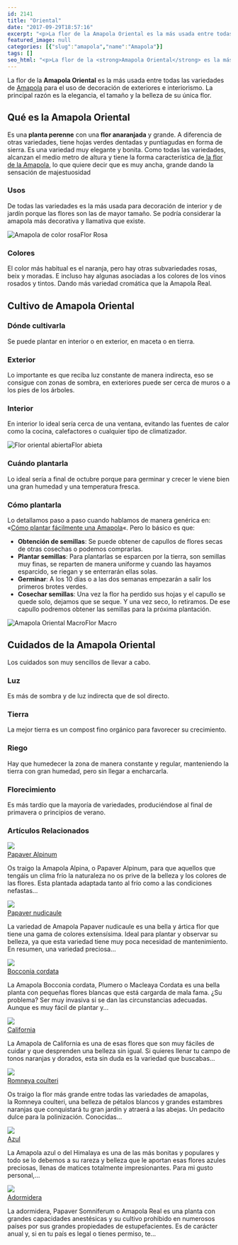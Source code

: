 ```yaml
---
id: 2141
title: "Oriental"
date: "2017-09-29T18:57:16"
excerpt: "<p>La flor de la Amapola Oriental es la más usada entre todas las variedades de Amapola para el uso de decoración de exteriores e interiorismo. La principal razón es la elegancia, el tamaño y la belleza de su única flor. Qué es la Amapola Oriental Es una planta perenne con una flor anaranjada y grande. A&hellip; <a class=\"more-link\" href=\"https://plantasyflores.online/amapola/oriental/\">Seguir leyendo <span class=\"screen-reader-text\">Oriental</span> <span class=\"meta-nav\" aria-hidden=\"true\">&rarr;</span></a></p>\n"
featured_image: null
categories: [{"slug":"amapola","name":"Amapola"}]
tags: []
seo_html: "<p>La flor de la <strong>Amapola Oriental</strong> es la más usada entre todas las variedades de <a href=\"/amapola/\">Amapola</a> para el uso de decoración de exteriores e interiorismo. La principal razón es la elegancia, el tamaño y la belleza de su única flor.</p> <h2>Qué es la Amapola Oriental</h2> <p>Es una<strong> planta perenne</strong> con una<strong> flor anaranjada</strong> y grande. A diferencia de otras variedades, tiene hojas verdes dentadas y puntiagudas en forma de sierra. Es una variedad muy elegante y bonita. Como todas las variedades, alcanzan el medio metro de altura y tiene la forma característica de<a href=\"/amapola/\"> la flor de la Amapola</a>, lo que quiere decir que es muy ancha, grande dando la sensación de majestuosidad</p> <h3>Usos</h3> <p>De todas las variedades es la más usada para decoración de interior y de jardín porque las flores son las de mayor tamaño. Se podría considerar la amapola más decorativa y llamativa que existe.</p> <img src=\"http://plantasyflores.online/wp-content/uploads/2017/09/Amapola-Oriental-3-322x325.jpg\" alt=\"Amapola de color rosa\" />Flor Rosa <h3>Colores</h3> <p>El color más habitual es el naranja, pero hay otras subvariedades rosas, beix y moradas. E incluso hay algunas asociadas a los colores de los vinos rosados y tintos. Dando más variedad cromática que la Amapola Real.</p> <h2>Cultivo de Amapola Oriental</h2> <h3>Dónde cultivarla</h3> <p>Se puede plantar en interior o en exterior, en maceta o en tierra.</p> <h3>Exterior</h3> <p>Lo importante es que reciba luz constante de manera indirecta, eso se consigue con zonas de sombra, en exteriores puede ser cerca de muros o a los pies de los árboles.</p> <h3>Interior</h3> <p>En interior lo ideal sería cerca de una ventana, evitando las fuentes de calor como la cocina, calefactores o cualquier tipo de climatizador.</p> <img src=\"http://plantasyflores.online/wp-content/uploads/2017/09/Amapola-Oriental-4-325x217.jpg\" alt=\"Flor oriental abierta\" />Flor abieta <h3>Cuándo plantarla</h3> <p>Lo ideal sería a final de octubre porque para germinar y crecer le viene bien una gran humedad y una temperatura fresca.</p> <h3>Cómo plantarla</h3> <p>Lo detallamos paso a paso cuando hablamos de manera genérica en: «<a href=\"/amapola/#Como_cultivar_Amapolas\">Cómo plantar fácilmente una Amapola</a>«. Pero lo básico es que:</p> <ul> <li><strong>Obtención de semillas</strong>: Se puede obtener de capullos de flores secas de otras cosechas o podemos comprarlas.</li> <li><strong>Plantar semillas</strong>: Para plantarlas se esparcen por la tierra, son semillas muy finas, se reparten de manera uniforme y cuando las hayamos esparcido, se riegan y se enterrarán ellas solas.</li> <li><strong>Germinar</strong>: A los 10 días o a las dos semanas empezarán a salir los primeros brotes verdes.</li> <li><strong>Cosechar semillas</strong>: Una vez la flor ha perdido sus hojas y el capullo se quede solo, dejamos que se seque. Y una vez seco, lo retiramos. De ese capullo podremos obtener las semillas para la próxima plantación.</li> </ul> <img src=\"http://plantasyflores.online/wp-content/uploads/2017/09/Amapola-Oriental-2-325x217.jpg\" alt=\"Amapola Oriental Macro\" />Flor Macro <h2>Cuidados de la Amapola Oriental</h2> <p>Los cuidados son muy sencillos de llevar a cabo.</p> <h3>Luz</h3> <p>Es más de sombra y de luz indirecta que de sol directo.</p> <h3>Tierra</h3> <p>La mejor tierra es un compost fino orgánico para favorecer su crecimiento.</p> <h3>Riego</h3> <p>Hay que humedecer la zona de manera constante y regular, manteniendo la tierra con gran humedad, pero sin llegar a encharcarla.</p> <h3>Florecimiento</h3> <p>Es más tardío que la mayoría de variedades, produciéndose al final de primavera o principios de verano.</p> <h3> Artículos Relacionados<br /> </h3> <img src=\"https://plantasyflores.online/wp-content/uploads/2018/01/poppies-76129_1920.jpg\" /> <a href=\"/amapola/papaver-alpinum/\"><br /> Papaver Alpinum<br /> </a> <p>Os traigo la Amapola Alpina, o Papaver Alpinum, para que aquellos que tengáis un clima frío la naturaleza no os prive de la belleza y los colores de las flores. Esta plantada adaptada tanto al frío como a las condiciones nefastas...</p> <img src=\"https://plantasyflores.online/wp-content/uploads/2018/01/iceland-poppies-2832093_1920.jpg\" /> <a href=\"/amapola/papaver-nudicaule/\"><br /> Papaver nudicaule<br /> </a> <p>La variedad de Amapola Papaver nudicaule es una bella y ártica flor que tiene una gama de colores extensísima. Ideal para plantar y observar su belleza, ya que esta variedad tiene muy poca necesidad de mantenimiento. En resumen, una variedad preciosa...</p> <img src=\"https://plantasyflores.online/wp-content/uploads/2018/01/Captura-de-pantalla-2018-01-23-a-las-19.19.52.png\" /> <a href=\"/amapola/bocconia-cordata/\"><br /> Bocconia cordata<br /> </a> <p>La Amapola Bocconia cordata, Plumero o Macleaya Cordata es una bella planta con pequeñas flores blancas que está cargarda de mala fama. ¿Su problema? Ser muy invasiva si se dan las circunstancias adecuadas. Aunque es muy fácil de plantar y...</p> <img src=\"https://plantasyflores.online/wp-content/uploads/2018/01/california-poppy-401033_1920.jpg\" /> <a href=\"/amapola/california/\"><br /> California<br /> </a> <p>La Amapola de California es una de esas flores que son muy fáciles de cuidar y que desprenden una belleza sin igual. Si quieres llenar tu campo de tonos naranjas y dorados, esta sin duda es la variedad que buscabas...</p> <img src=\"https://plantasyflores.online/wp-content/uploads/2018/01/matilija-poppies-1098621_1920.jpg\" /> <a href=\"/amapola/romneya-coulteri/\"><br /> Romneya coulteri<br /> </a> <p>Os traigo la flor más grande entre todas las variedades de amapolas, la Romneya coulteri, una belleza de pétalos blancos y grandes estambres naranjas que conquistará tu gran jardín y atraerá a las abejas. Un pedacito dulce para la polinización. Conocidas...</p> <img src=\"https://plantasyflores.online/wp-content/uploads/2018/01/blue-poppy-2406935_1920.jpg\" /> <a href=\"/amapola/azul/\"><br /> Azul<br /> </a> <p>La Amapola azul o del Himalaya es una de las más bonitas y populares y todo se lo debemos a su rareza y belleza que le aportan esas flores azules preciosas, llenas de matices totalmente impresionantes. Para mi gusto personal,...</p> <img src=\"https://plantasyflores.online/wp-content/uploads/2017/09/papaver-somniferum-1353861_1920.jpg\" /> <a href=\"/amapola/adormidera/\"><br /> Adormidera<br /> </a> <p>La adormidera, Papaver Somniferum o Amapola Real es una planta con grandes capacidades anestésicas y su cultivo prohibido en numerosos países por sus grandes propiedades de estupefacientes. Es de carácter anual y, si en tu país es legal o tienes permiso, te...</p>"
---
```


<p>La flor de la <strong>Amapola Oriental</strong> es la más usada entre todas las variedades de <a href="/amapola/">Amapola</a> para el uso de decoración de exteriores e interiorismo. La principal razón es la elegancia, el tamaño y la belleza de su única flor.</p> <h2>Qué es la Amapola Oriental</h2> <p>Es una<strong> planta perenne</strong> con una<strong> flor anaranjada</strong> y grande. A diferencia de otras variedades, tiene hojas verdes dentadas y puntiagudas en forma de sierra. Es una variedad muy elegante y bonita. Como todas las variedades, alcanzan el medio metro de altura y tiene la forma característica de<a href="/amapola/"> la flor de la Amapola</a>, lo que quiere decir que es muy ancha, grande dando la sensación de majestuosidad</p> <h3>Usos</h3> <p>De todas las variedades es la más usada para decoración de interior y de jardín porque las flores son las de mayor tamaño. Se podría considerar la amapola más decorativa y llamativa que existe.</p> <img src="http://plantasyflores.online/wp-content/uploads/2017/09/Amapola-Oriental-3-322x325.jpg" alt="Amapola de color rosa" />Flor Rosa <h3>Colores</h3> <p>El color más habitual es el naranja, pero hay otras subvariedades rosas, beix y moradas. E incluso hay algunas asociadas a los colores de los vinos rosados y tintos. Dando más variedad cromática que la Amapola Real.</p> <h2>Cultivo de Amapola Oriental</h2> <h3>Dónde cultivarla</h3> <p>Se puede plantar en interior o en exterior, en maceta o en tierra.</p> <h3>Exterior</h3> <p>Lo importante es que reciba luz constante de manera indirecta, eso se consigue con zonas de sombra, en exteriores puede ser cerca de muros o a los pies de los árboles.</p> <h3>Interior</h3> <p>En interior lo ideal sería cerca de una ventana, evitando las fuentes de calor como la cocina, calefactores o cualquier tipo de climatizador.</p> <img src="http://plantasyflores.online/wp-content/uploads/2017/09/Amapola-Oriental-4-325x217.jpg" alt="Flor oriental abierta" />Flor abieta <h3>Cuándo plantarla</h3> <p>Lo ideal sería a final de octubre porque para germinar y crecer le viene bien una gran humedad y una temperatura fresca.</p> <h3>Cómo plantarla</h3> <p>Lo detallamos paso a paso cuando hablamos de manera genérica en: «<a href="/amapola/#Como_cultivar_Amapolas">Cómo plantar fácilmente una Amapola</a>«. Pero lo básico es que:</p> <ul> <li><strong>Obtención de semillas</strong>: Se puede obtener de capullos de flores secas de otras cosechas o podemos comprarlas.</li> <li><strong>Plantar semillas</strong>: Para plantarlas se esparcen por la tierra, son semillas muy finas, se reparten de manera uniforme y cuando las hayamos esparcido, se riegan y se enterrarán ellas solas.</li> <li><strong>Germinar</strong>: A los 10 días o a las dos semanas empezarán a salir los primeros brotes verdes.</li> <li><strong>Cosechar semillas</strong>: Una vez la flor ha perdido sus hojas y el capullo se quede solo, dejamos que se seque. Y una vez seco, lo retiramos. De ese capullo podremos obtener las semillas para la próxima plantación.</li> </ul> <img src="http://plantasyflores.online/wp-content/uploads/2017/09/Amapola-Oriental-2-325x217.jpg" alt="Amapola Oriental Macro" />Flor Macro <h2>Cuidados de la Amapola Oriental</h2> <p>Los cuidados son muy sencillos de llevar a cabo.</p> <h3>Luz</h3> <p>Es más de sombra y de luz indirecta que de sol directo.</p> <h3>Tierra</h3> <p>La mejor tierra es un compost fino orgánico para favorecer su crecimiento.</p> <h3>Riego</h3> <p>Hay que humedecer la zona de manera constante y regular, manteniendo la tierra con gran humedad, pero sin llegar a encharcarla.</p> <h3>Florecimiento</h3> <p>Es más tardío que la mayoría de variedades, produciéndose al final de primavera o principios de verano.</p> <h3> Artículos Relacionados<br /> </h3> <img src="https://plantasyflores.online/wp-content/uploads/2018/01/poppies-76129_1920.jpg" /> <a href="/amapola/papaver-alpinum/"><br /> Papaver Alpinum<br /> </a> <p>Os traigo la Amapola Alpina, o Papaver Alpinum, para que aquellos que tengáis un clima frío la naturaleza no os prive de la belleza y los colores de las flores. Esta plantada adaptada tanto al frío como a las condiciones nefastas...</p> <img src="https://plantasyflores.online/wp-content/uploads/2018/01/iceland-poppies-2832093_1920.jpg" /> <a href="/amapola/papaver-nudicaule/"><br /> Papaver nudicaule<br /> </a> <p>La variedad de Amapola Papaver nudicaule es una bella y ártica flor que tiene una gama de colores extensísima. Ideal para plantar y observar su belleza, ya que esta variedad tiene muy poca necesidad de mantenimiento. En resumen, una variedad preciosa...</p> <img src="https://plantasyflores.online/wp-content/uploads/2018/01/Captura-de-pantalla-2018-01-23-a-las-19.19.52.png" /> <a href="/amapola/bocconia-cordata/"><br /> Bocconia cordata<br /> </a> <p>La Amapola Bocconia cordata, Plumero o Macleaya Cordata es una bella planta con pequeñas flores blancas que está cargarda de mala fama. ¿Su problema? Ser muy invasiva si se dan las circunstancias adecuadas. Aunque es muy fácil de plantar y...</p> <img src="https://plantasyflores.online/wp-content/uploads/2018/01/california-poppy-401033_1920.jpg" /> <a href="/amapola/california/"><br /> California<br /> </a> <p>La Amapola de California es una de esas flores que son muy fáciles de cuidar y que desprenden una belleza sin igual. Si quieres llenar tu campo de tonos naranjas y dorados, esta sin duda es la variedad que buscabas...</p> <img src="https://plantasyflores.online/wp-content/uploads/2018/01/matilija-poppies-1098621_1920.jpg" /> <a href="/amapola/romneya-coulteri/"><br /> Romneya coulteri<br /> </a> <p>Os traigo la flor más grande entre todas las variedades de amapolas, la Romneya coulteri, una belleza de pétalos blancos y grandes estambres naranjas que conquistará tu gran jardín y atraerá a las abejas. Un pedacito dulce para la polinización. Conocidas...</p> <img src="https://plantasyflores.online/wp-content/uploads/2018/01/blue-poppy-2406935_1920.jpg" /> <a href="/amapola/azul/"><br /> Azul<br /> </a> <p>La Amapola azul o del Himalaya es una de las más bonitas y populares y todo se lo debemos a su rareza y belleza que le aportan esas flores azules preciosas, llenas de matices totalmente impresionantes. Para mi gusto personal,...</p> <img src="https://plantasyflores.online/wp-content/uploads/2017/09/papaver-somniferum-1353861_1920.jpg" /> <a href="/amapola/adormidera/"><br /> Adormidera<br /> </a> <p>La adormidera, Papaver Somniferum o Amapola Real es una planta con grandes capacidades anestésicas y su cultivo prohibido en numerosos países por sus grandes propiedades de estupefacientes. Es de carácter anual y, si en tu país es legal o tienes permiso, te...</p>
